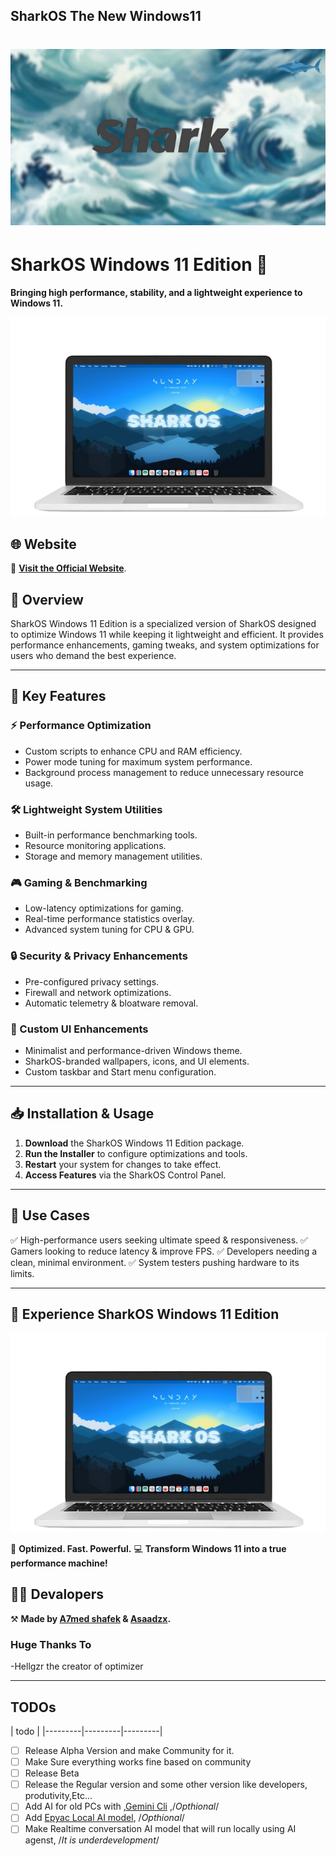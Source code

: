 ## SharkOS The New Windows11
# ![SharkOS Logo](logo.png)

# SharkOS Windows 11 Edition 🌊

**Bringing high performance, stability, and a lightweight experience to Windows 11.**

![Background](preview.png)

## 🌐 Website
📌 **[Visit the Official Website](https://d3f4ult-dev.github.io/SharkOS.org)**.

## 🌟 Overview
SharkOS Windows 11 Edition is a specialized version of SharkOS designed to optimize Windows 11 while keeping it lightweight and efficient. It provides performance enhancements, gaming tweaks, and system optimizations for users who demand the best experience.

---

## 🚀 Key Features

### ⚡ Performance Optimization
- Custom scripts to enhance CPU and RAM efficiency.
- Power mode tuning for maximum system performance.
- Background process management to reduce unnecessary resource usage.

### 🛠️ Lightweight System Utilities
- Built-in performance benchmarking tools.
- Resource monitoring applications.
- Storage and memory management utilities.

### 🎮 Gaming & Benchmarking
- Low-latency optimizations for gaming.
- Real-time performance statistics overlay.
- Advanced system tuning for CPU & GPU.

### 🔒 Security & Privacy Enhancements
- Pre-configured privacy settings.
- Firewall and network optimizations.
- Automatic telemetry & bloatware removal.

### 🎨 Custom UI Enhancements
- Minimalist and performance-driven Windows theme.
- SharkOS-branded wallpapers, icons, and UI elements.
- Custom taskbar and Start menu configuration.

---

## 📥 Installation & Usage
1. **Download** the SharkOS Windows 11 Edition package.
2. **Run the Installer** to configure optimizations and tools.
3. **Restart** your system for changes to take effect.
4. **Access Features** via the SharkOS Control Panel.

---

## 🎯 Use Cases
✅ High-performance users seeking ultimate speed & responsiveness.
✅ Gamers looking to reduce latency & improve FPS.
✅ Developers needing a clean, minimal environment.
✅ System testers pushing hardware to its limits.

---

## 🌊 Experience SharkOS Windows 11 Edition
![Live Preview](preview.png)

🚀 **Optimized. Fast. Powerful.**
💻 **Transform Windows 11 into a true performance machine!**

## 🧑‍💻 Devalopers
⚒️ **Made by [A7med shafek](https://github.com/d3f4ult-dev) & [Asaadzx](https://github.com/asaadzx).**

### Huge Thanks To
-Hellgzr the creator of optimizer

---

## TODOs
| todo | 
|---------|---------|---------|
- [ ] Release Alpha Version and make Community for it.
- [ ] Make Sure everything works fine based on community
- [ ] Release Beta 
- [ ] Release the Regular version and some other version like developers, produtivity,Etc...
- [ ] Add AI for old PCs with ,[Gemini Cli](https://github.com/asaadzx/Gemini_CLI) ,/*Opthional*/
- [ ] Add [Epyac Local AI model](https://ollama.com/asaad), /*Opthional*/ 
- [ ] Make Realtime conversation AI model that will run locally using AI agenst, /*It is underdevelopment*/